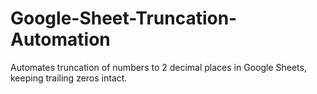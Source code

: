 # Google-Sheet-Truncation-Automation
Automates truncation of numbers to 2 decimal places in Google Sheets, keeping trailing zeros intact.
